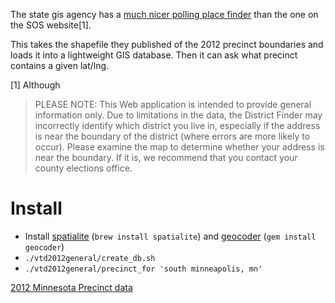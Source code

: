 The state gis agency has a [much nicer polling place finder](http://www.gis.leg.mn/OpenLayers/precincts/) than the one on the SOS website[1].

This takes the shapefile they published of the 2012 precinct boundaries
and loads it into a lightweight GIS database. Then it can ask what
precinct contains a given lat/lng.

[1] Although

> PLEASE NOTE: This Web application is intended to provide general
information only.  Due to limitations in the data, the District Finder
may incorrectly identify which district you live in, especially if the
address is near the boundary of the district (where errors are more
likely to occur).  Please examine the map to determine whether your
address is near the boundary.  If it is, we recommend that you contact
your county elections office.

Install
===

* Install [spatialite](http://www.gaia-gis.it/gaia-sins/) (`brew install
spatialite`) and [geocoder](http://www.rubygeocoder.com) (`gem install geocoder`)
* `./vtd2012general/create_db.sh`
* `./vtd2012general/precinct_for 'south minneapolis, mn'`

[2012 Minnesota Precinct data](http://www.gis.leg.mn/metadata/vtd2012.htm#ordering)

